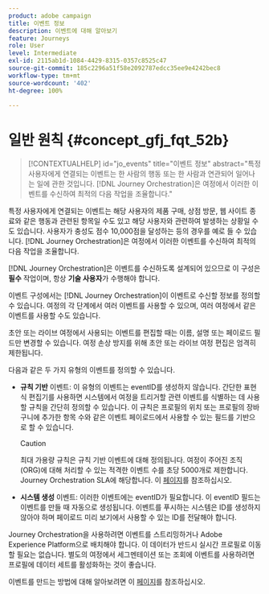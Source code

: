 ```yaml
---
product: adobe campaign
title: 이벤트 정보
description: 이벤트에 대해 알아보기
feature: Journeys
role: User
level: Intermediate
exl-id: 2115ab1d-1084-4429-8315-0357c8525c47
source-git-commit: 185c2296a51f58e2092787edcc35ee9e4242bec8
workflow-type: tm+mt
source-wordcount: '402'
ht-degree: 100%

---
```


# 일반 원칙 {#concept_gfj_fqt_52b}

>[!CONTEXTUALHELP]
>id="jo_events"
>title="이벤트 정보"
>abstract="특정 사용자에게 연결되는 이벤트는 한 사람의 행동 또는 한 사람과 연관되어 일어나는 일에 관한 것입니다. [!DNL Journey Orchestration]은 여정에서 이러한 이벤트를 수신하여 최적의 다음 작업을 조율합니다."

특정 사용자에게 연결되는 이벤트는 해당 사용자의 제품 구매, 상점 방문, 웹 사이트 종료와 같은 행동과 관련된 항목일 수도 있고 해당 사용자와 관련하여 발생하는 상황일 수도 있습니다. 사용자가 충성도 점수 10,000점을 달성하는 등의 경우를 예로 들 수 있습니다. [!DNL Journey Orchestration]은 여정에서 이러한 이벤트를 수신하여 최적의 다음 작업을 조율합니다.

[!DNL Journey Orchestration]은 이벤트를 수신하도록 설계되어 있으므로 이 구성은 **필수** 작업이며, 항상 **기술 사용자**&#x200B;가 수행해야 합니다.

이벤트 구성에서는 [!DNL Journey Orchestration]이 이벤트로 수신할 정보를 정의할 수 있습니다. 여정의 각 단계에서 여러 이벤트를 사용할 수 있으며, 여러 여정에서 같은 이벤트를 사용할 수도 있습니다.

초안 또는 라이브 여정에서 사용되는 이벤트를 편집할 때는 이름, 설명 또는 페이로드 필드만 변경할 수 있습니다. 여정 손상 방지를 위해 초안 또는 라이브 여정 편집은 엄격히 제한됩니다.

다음과 같은 두 가지 유형의 이벤트를 정의할 수 있습니다.

* **규칙 기반** 이벤트: 이 유형의 이벤트는 eventID를 생성하지 않습니다. 간단한 표현식 편집기를 사용하면 시스템에서 여정을 트리거할 관련 이벤트를 식별하는 데 사용할 규칙을 간단히 정의할 수 있습니다. 이 규칙은 프로필의 위치 또는 프로필의 장바구니에 추가한 항목 수와 같은 이벤트 페이로드에서 사용할 수 있는 필드를 기반으로 할 수 있습니다.

   >[!CAUTION]
   >
   >최대 가용량 규칙은 규칙 기반 이벤트에 대해 정의됩니다. 여정이 주어진 조직(ORG)에 대해 처리할 수 있는 적격한 이벤트 수를 초당 5000개로 제한합니다. Journey Orchestration SLA에 해당합니다. 이 [페이지](https://helpx.adobe.com/kr/legal/product-descriptions/journey-orchestration.html)를 참조하십시오.

* **시스템 생성** 이벤트: 이러한 이벤트에는 eventID가 필요합니다. 이 eventID 필드는 이벤트를 만들 때 자동으로 생성됩니다. 이벤트를 푸시하는 시스템은 ID를 생성하지 않아야 하며 페이로드 미리 보기에서 사용할 수 있는 ID를 전달해야 합니다.

Journey Orchestration을 사용하려면 이벤트를 스트리밍하거나 Adobe Experience Platform으로 배치해야 합니다. 이 데이터가 반드시 실시간 프로필로 이동할 필요는 없습니다. 별도의 여정에서 세그멘테이션 또는 조회에 이벤트를 사용하려면 프로필에 데이터 세트를 활성화하는 것이 좋습니다.

이벤트를 만드는 방법에 대해 알아보려면 이 [페이지](../event/about-creating.md)를 참조하십시오.
